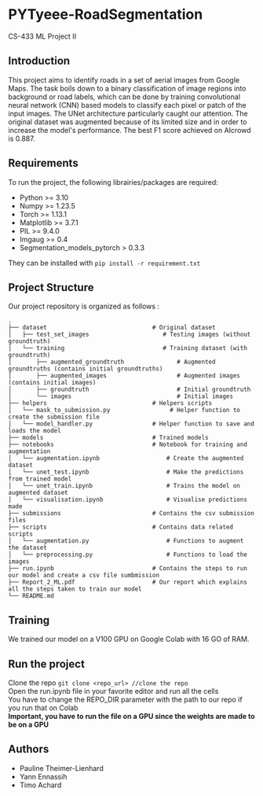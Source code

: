 # PYTyeee-RoadSegmentation
CS-433 ML Project II


## Introduction
This project aims to identify roads in a set of aerial images from Google Maps. The task boils down to a binary classification of image regions into background or road labels, which can be done by training convolutional neural network (CNN) based models to classify each pixel or patch of the input images. The UNet architecture particularly caught our attention. The original dataset was augmented because of its limited size and in order to increase the model's performance. The best F1 score achieved on AIcrowd is 0.887.


## Requirements
To run the project, the following librairies/packages are required:
- Python >= 3.10
- Numpy >= 1.23.5
- Torch >= 1.13.1
- Matplotlib >= 3.7.1
- PIL >= 9.4.0
- Imgaug >= 0.4
- Segmentation_models_pytorch > 0.3.3

They can be installed with `pip install -r requirement.txt`
 

## Project Structure
Our project repository is organized as follows : 
```
.
├── dataset                              # Original dataset
│   ├── test_set_images                     # Testing images (without groundtruth)
|   └── training                            # Training dataset (with groundtruth)
│       ├── augmented_groundtruth               # Augmented groundtruths (contains initial groundtruths)
│       ├── augmented_images                    # Augmented images (contains initial images)
│       ├── groundtruth                         # Initial groundtruth
│       └── images                              # Initial images
├── helpers                              # Helpers scripts
│   └── mask_to_submission.py                 # Helper function to create the submission file
│   └── model_handler.py                 # Helper function to save and loads the model 
├── models                               # Trained models
├── notebooks                            # Notebook for training and augmentation
│   └── augmentation.ipynb                   # Create the augmented dataset
│   └── unet_test.ipynb                      # Make the predictions from trained model
│   └── unet_train.ipynb                     # Trains the model on augmented dataset
│   └── visualisation.ipynb                  # Visualise predictions made 
├── submissions                          # Contains the csv submission files
├── scripts                              # Contains data related scripts   
│   └── augmentation.py                      # Functions to augment the dataset
│   └── preprocessing.py                     # Functions to load the images
├── run.ipynb                            # Contains the steps to run our model and create a csv file sumbmission
├── Report_2_ML.pdf                      # Our report which explains all the steps taken to train our model 
└── README.md                         

```
## Training 
We trained our model on a V100 GPU on Google Colab with 16 GO of RAM.

## Run the project 
Clone the repo `git clone <repo_url> //clone the repo`\
Open the run.ipynb file in your favorite editor and run all the cells\
You have to change the REPO_DIR parameter with the path to our repo if you run that on Colab\
**Important, you have to run the file on a GPU since the weights are made to be on a GPU**

## Authors
- Pauline Theimer-Lienhard
- Yann Ennassih
- Timo Achard
